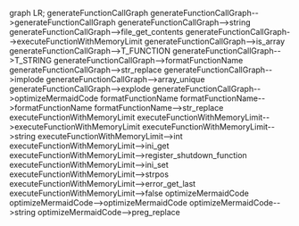 graph LR;
  generateFunctionCallGraph
  generateFunctionCallGraph-->generateFunctionCallGraph
  generateFunctionCallGraph-->string
  generateFunctionCallGraph-->file_get_contents
  generateFunctionCallGraph-->executeFunctionWithMemoryLimit
  generateFunctionCallGraph-->is_array
  generateFunctionCallGraph-->T_FUNCTION
  generateFunctionCallGraph-->T_STRING
  generateFunctionCallGraph-->formatFunctionName
  generateFunctionCallGraph-->str_replace
  generateFunctionCallGraph-->implode
  generateFunctionCallGraph-->array_unique
  generateFunctionCallGraph-->explode
  generateFunctionCallGraph-->optimizeMermaidCode
  formatFunctionName
  formatFunctionName-->formatFunctionName
  formatFunctionName-->str_replace
  executeFunctionWithMemoryLimit
  executeFunctionWithMemoryLimit-->executeFunctionWithMemoryLimit
  executeFunctionWithMemoryLimit-->string
  executeFunctionWithMemoryLimit-->int
  executeFunctionWithMemoryLimit-->ini_get
  executeFunctionWithMemoryLimit-->register_shutdown_function
  executeFunctionWithMemoryLimit-->ini_set
  executeFunctionWithMemoryLimit-->strpos
  executeFunctionWithMemoryLimit-->error_get_last
  executeFunctionWithMemoryLimit-->false
  optimizeMermaidCode
  optimizeMermaidCode-->optimizeMermaidCode
  optimizeMermaidCode-->string
  optimizeMermaidCode-->preg_replace

